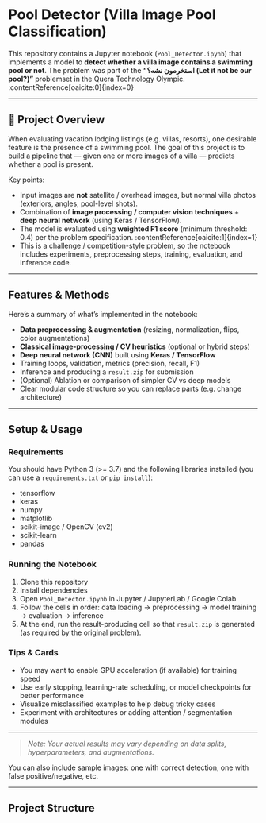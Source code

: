 # Pool Detector (Villa Image Pool Classification)

This repository contains a Jupyter notebook (`Pool_Detector.ipynb`) that implements a model to **detect whether a villa image contains a swimming pool or not**. The problem was part of the **“استخرمون نشه؟ (Let it not be our pool?)”** problemset in the Quera Technology Olympic. :contentReference[oaicite:0]{index=0}

---

## 🧠 Project Overview

When evaluating vacation lodging listings (e.g. villas, resorts), one desirable feature is the presence of a swimming pool. The goal of this project is to build a pipeline that — given one or more images of a villa — predicts whether a pool is present.

Key points:

- Input images are **not** satellite / overhead images, but normal villa photos (exteriors, angles, pool-level shots).  
- Combination of **image processing / computer vision techniques** + **deep neural network** (using Keras / TensorFlow).  
- The model is evaluated using **weighted F1 score** (minimum threshold: 0.4) per the problem specification. :contentReference[oaicite:1]{index=1}  
- This is a challenge / competition-style problem, so the notebook includes experiments, preprocessing steps, training, evaluation, and inference code.

---

## Features & Methods

Here’s a summary of what’s implemented in the notebook:

- **Data preprocessing & augmentation** (resizing, normalization, flips, color augmentations)  
- **Classical image-processing / CV heuristics** (optional or hybrid steps)  
- **Deep neural network (CNN)** built using **Keras / TensorFlow**  
- Training loops, validation, metrics (precision, recall, F1)  
- Inference and producing a `result.zip` for submission  
- (Optional) Ablation or comparison of simpler CV vs deep models  
- Clear modular code structure so you can replace parts (e.g. change architecture)

---

## Setup & Usage

### Requirements

You should have Python 3 (>= 3.7) and the following libraries installed (you can use a `requirements.txt` or `pip install`):

- tensorflow  
- keras  
- numpy  
- matplotlib  
- scikit-image / OpenCV (cv2)  
- scikit-learn  
- pandas  

### Running the Notebook

1. Clone this repository  
2. Install dependencies  
3. Open `Pool_Detector.ipynb` in Jupyter / JupyterLab / Google Colab  
4. Follow the cells in order: data loading → preprocessing → model training → evaluation → inference  
5. At the end, run the result-producing cell so that `result.zip` is generated (as required by the original problem).  

### Tips & Cards

- You may want to enable GPU acceleration (if available) for training speed  
- Use early stopping, learning-rate scheduling, or model checkpoints for better performance  
- Visualize misclassified examples to help debug tricky cases  
- Experiment with architectures or adding attention / segmentation modules

---

> *Note: Your actual results may vary depending on data splits, hyperparameters, and augmentations.*

You can also include sample images: one with correct detection, one with false positive/negative, etc.

---

## Project Structure

